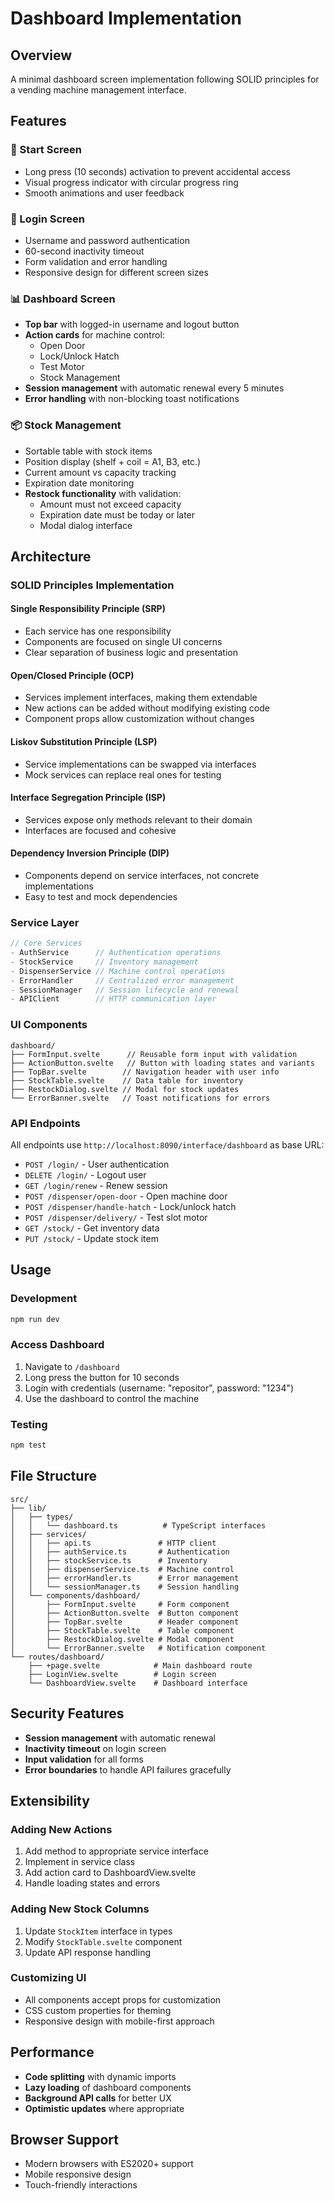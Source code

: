 # Dashboard Implementation

## Overview

A minimal dashboard screen implementation following SOLID principles for a vending machine management interface.

## Features

### 🏁 Start Screen
- Long press (10 seconds) activation to prevent accidental access
- Visual progress indicator with circular progress ring
- Smooth animations and user feedback

### 🔐 Login Screen
- Username and password authentication
- 60-second inactivity timeout
- Form validation and error handling
- Responsive design for different screen sizes

### 📊 Dashboard Screen
- **Top bar** with logged-in username and logout button
- **Action cards** for machine control:
  - Open Door
  - Lock/Unlock Hatch
  - Test Motor
  - Stock Management
- **Session management** with automatic renewal every 5 minutes
- **Error handling** with non-blocking toast notifications

### 📦 Stock Management
- Sortable table with stock items
- Position display (shelf + coil = A1, B3, etc.)
- Current amount vs capacity tracking
- Expiration date monitoring
- **Restock functionality** with validation:
  - Amount must not exceed capacity
  - Expiration date must be today or later
  - Modal dialog interface

## Architecture

### SOLID Principles Implementation

#### Single Responsibility Principle (SRP)
- Each service has one responsibility
- Components are focused on single UI concerns
- Clear separation of business logic and presentation

#### Open/Closed Principle (OCP)
- Services implement interfaces, making them extendable
- New actions can be added without modifying existing code
- Component props allow customization without changes

#### Liskov Substitution Principle (LSP)
- Service implementations can be swapped via interfaces
- Mock services can replace real ones for testing

#### Interface Segregation Principle (ISP)
- Services expose only methods relevant to their domain
- Interfaces are focused and cohesive

#### Dependency Inversion Principle (DIP)
- Components depend on service interfaces, not concrete implementations
- Easy to test and mock dependencies

### Service Layer

```typescript
// Core Services
- AuthService      // Authentication operations
- StockService     // Inventory management
- DispenserService // Machine control operations
- ErrorHandler     // Centralized error management
- SessionManager   // Session lifecycle and renewal
- APIClient        // HTTP communication layer
```

### UI Components

```
dashboard/
├── FormInput.svelte      // Reusable form input with validation
├── ActionButton.svelte   // Button with loading states and variants
├── TopBar.svelte        // Navigation header with user info
├── StockTable.svelte    // Data table for inventory
├── RestockDialog.svelte // Modal for stock updates
└── ErrorBanner.svelte   // Toast notifications for errors
```

### API Endpoints

All endpoints use `http://localhost:8090/interface/dashboard` as base URL:

- `POST /login/` - User authentication
- `DELETE /login/` - Logout user
- `GET /login/renew` - Renew session
- `POST /dispenser/open-door` - Open machine door
- `POST /dispenser/handle-hatch` - Lock/unlock hatch
- `POST /dispenser/delivery/` - Test slot motor
- `GET /stock/` - Get inventory data
- `PUT /stock/` - Update stock item

## Usage

### Development
```bash
npm run dev
```

### Access Dashboard
1. Navigate to `/dashboard`
2. Long press the button for 10 seconds
3. Login with credentials (username: "repositor", password: "1234")
4. Use the dashboard to control the machine

### Testing
```bash
npm test
```

## File Structure

```
src/
├── lib/
│   ├── types/
│   │   └── dashboard.ts          # TypeScript interfaces
│   ├── services/
│   │   ├── api.ts               # HTTP client
│   │   ├── authService.ts       # Authentication
│   │   ├── stockService.ts      # Inventory
│   │   ├── dispenserService.ts  # Machine control
│   │   ├── errorHandler.ts      # Error management
│   │   └── sessionManager.ts    # Session handling
│   └── components/dashboard/
│       ├── FormInput.svelte     # Form component
│       ├── ActionButton.svelte  # Button component
│       ├── TopBar.svelte        # Header component
│       ├── StockTable.svelte    # Table component
│       ├── RestockDialog.svelte # Modal component
│       └── ErrorBanner.svelte   # Notification component
└── routes/dashboard/
    ├── +page.svelte            # Main dashboard route
    ├── LoginView.svelte        # Login screen
    └── DashboardView.svelte    # Dashboard interface
```

## Security Features

- **Session management** with automatic renewal
- **Inactivity timeout** on login screen
- **Input validation** for all forms
- **Error boundaries** to handle API failures gracefully

## Extensibility

### Adding New Actions
1. Add method to appropriate service interface
2. Implement in service class
3. Add action card to DashboardView.svelte
4. Handle loading states and errors

### Adding New Stock Columns
1. Update `StockItem` interface in types
2. Modify `StockTable.svelte` component
3. Update API response handling

### Customizing UI
- All components accept props for customization
- CSS custom properties for theming
- Responsive design with mobile-first approach

## Performance

- **Code splitting** with dynamic imports
- **Lazy loading** of dashboard components
- **Background API calls** for better UX
- **Optimistic updates** where appropriate

## Browser Support

- Modern browsers with ES2020+ support
- Mobile responsive design
- Touch-friendly interactions